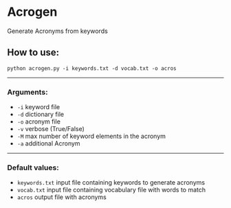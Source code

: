 # Acrogen
Generate Acronyms from keywords

## How to use:
`python acrogen.py -i keywords.txt -d vocab.txt -o acros`

---
### Arguments:
- `-i` keyword file 
- `-d` dictionary file
- `-o` acronym file 
- `-v` verbose (True/False)
- `-M` max number of keyword elements in the acronym
- `-a` additional Acronym

---
### Default values:
- `keywords.txt` input file containing keywords to generate acronyms
- `vocab.txt` input file containing vocabulary file with words to match
- `acros` output file with acronyms
